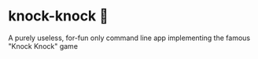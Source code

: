 # knock-knock 🙌
A purely useless, for-fun only command line app implementing the famous "Knock Knock" game
 
